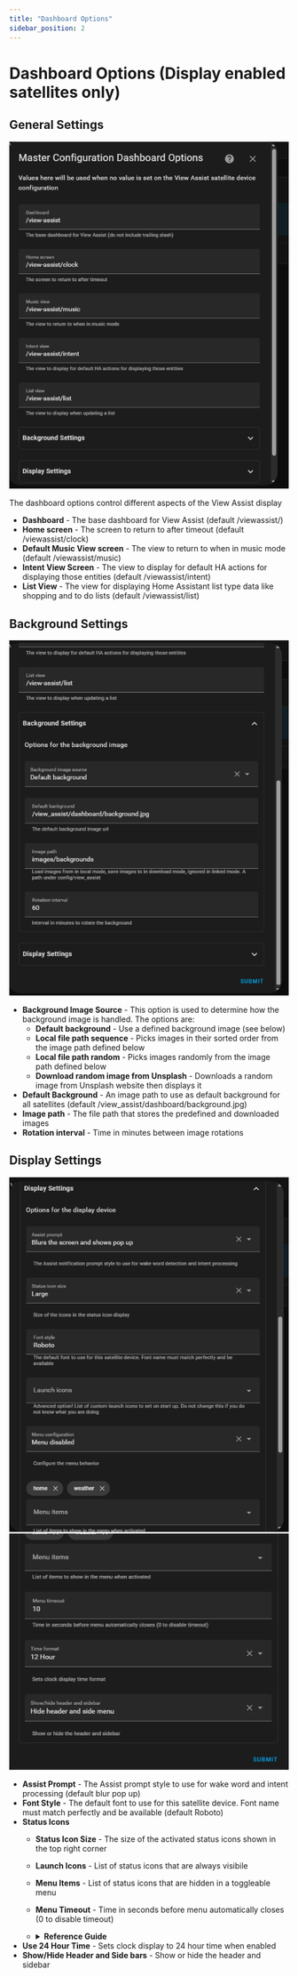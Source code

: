 ```yaml
---
title: "Dashboard Options"
sidebar_position: 2
---
```


# Dashboard Options (Display enabled satellites only)

## General Settings

![](./vaconfig-dashboardoptions1.png)

The dashboard options control different aspects of the View Assist display

- **Dashboard** - The base dashboard for View Assist (default /viewassist/)
- **Home screen** - The screen to return to after timeout (default /viewassist/clock)
- **Default Music View screen** - The view to return to when in music mode (default /viewassist/music)
- **Intent View Screen** - The view to display for default HA actions for displaying those entities (default /viewassist/intent)
- **List View** - The view for displaying Home Assistant list type data like shopping and to do lists (default /viewassist/list)

## Background Settings

![](./vaconfig-dashboardoptions2.png)

- **Background Image Source** - This option is used to determine how the background image is handled. The options are:
  - **Default background** - Use a defined background image (see below)
  - **Local file path sequence** - Picks images in their sorted order from the image path defined below
  - **Local file path random** - Picks images randomly from the image path defined below
  - **Download random image from Unsplash** - Downloads a random image from Unsplash website then displays it
- **Default Background** - An image path to use as default background for all satellites (default /view_assist/dashboard/background.jpg)
- **Image path** - The file path that stores the predefined and downloaded images
- **Rotation interval** - Time in minutes between image rotations

## Display Settings

![](./vaconfig-dashboardoptions3a.png)
![](./vaconfig-dashboardoptions3b.png)

- **Assist Prompt** - The Assist prompt style to use for wake word and intent processing (default blur pop up)
- **Font Style** - The default font to use for this satellite device. Font name must match perfectly and be available (default Roboto)
- **Status Icons**
  - **Status Icon Size** - The size of the activated status icons shown in the top right corner
  - **Launch Icons** - List of status icons that are always visibile
  - **Menu Items** - List of status icons that are hidden in a toggleable menu
  - **Menu Timeout** - Time in seconds before menu automatically closes (0 to disable timeout)
  - <details>
    <summary><strong>Reference Guide</strong></summary>
        
    ## Icon Templates
    
    ### Predefined Templates
    
    View Assist includes ready-to-use templates:
    
    | Template | Description | Icon |
    |----------|-------------|------|
    | `home` | Navigate to clock view | home |
    | `weather` | Navigate to weather view | weather-sunny |
    | `menu` | Toggle menu display | menu |
    
    ### Custom Templates
    
    Create your own templates by adding them to `dashboard.yaml` emulating the custom templates [here](https://github.com/dinki/View-Assist/blob/b299657a96623f4e7fac25548550d34c9d8edae7/View%20Assist%20dashboard%20and%20views/dashboard/dashboard.yaml#L686-L775): <!-- Update line numbers when dashboard.yaml changes occur -->
    
    ```yaml
    # Example custom template
    webpage:
      type: custom:button-card
      template: icon_template
      icon: mdi:web
      tap_action:
        action: call-service
        service: view_assist.navigate
        service_data:
          device: '[[[ return variables.var_assistsat_entity ]]]'
          path: /view-assist/webpage
    
    # Example entity control template  
    living_room_lights:
      type: custom:button-card
      template: icon_template
      entity: light.living_room
      icon: mdi:lightbulb
      tap_action:
        action: toggle
      hold_action:
        action: more-info
    ```
    
    **Usage**: Reference your custom template name in configuration or service calls.
    
    ```yaml
      - home
      - weather
      - webpage                    # Custom template
      - living_room_lights         # Custom template
    ```
    
    ## Dynamic Status Icon Format
    
    Format: `type:target|icon`
    
    ### View Navigation (`view:target|icon`)
    Navigate to View Assist views or external paths.
    
    ```yaml
    - "view:weather|weather-sunny"               # Navigate to weather view
    - "view:webpage|web"                         # Navigate to webpage view  
    - "view:/lovelace/dashboard|view-dashboard"  # External dashboard
    ```
    
    - Paths without `/` are prefixed with `/view-assist/`
    - Paths with leading `/` are used as absolute paths
    
    ### Entity Control (`entity:entity_id|icon`)
    Control entities with tap to toggle, hold for more-info.
    
    ```yaml
    - "entity:light.desk_lamp|desk-lamp"                  # Single icon
    - "entity:light.bedroom|lightbulb-on,lightbulb-off"   # Dynamic icons by state
    - "entity:switch.fan|fan"                             # Toggle switch
    ```
    
    **Dynamic Icons**: Use `icon_on,icon_off` format for state-based icon changes.
    
    ### Service Execution (`service:service_name|icon`)
    Execute Home Assistant services on tap.
    
    ```yaml
    - "service:script.good_night|sleep"        # Run script
    - "service:homeassistant.restart|restart"  # Restart HA
    ```

    ## Dynamic Management with Actions
    
    For runtime management of status icons (adding, removing, or toggling menu), see the [Status Icons Actions](https://dinki.github.io/View-Assist/docs/developer-resources/actions) documentation. <!-- update link to direct path after merge -->
    
    These actions allow you to:
    - Add icons temporarily with optional auto-removal timeout
    - Remove specific icons
    - Toggle the menu visibility

    ## Icon Specification
    - Use Material Design Icons without `mdi:` prefix
    - Browse icons at [Material Design Icons](https://pictogrammers.com/library/mdi/)
    
    </details>
- **Use 24 Hour Time** - Sets clock display to 24 hour time when enabled
- **Show/Hide Header and Side bars** - Show or hide the header and sidebar
